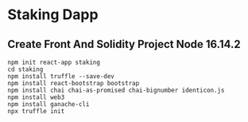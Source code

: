 # Staking Dapp
## Create Front And Solidity Project Node 16.14.2
```
npm init react-app staking
cd staking
npm install truffle --save-dev
npm install react-bootstrap bootstrap
npm install chai chai-as-promised chai-bignumber identicon.js
npm install web3
npm install ganache-cli
npx truffle init

```